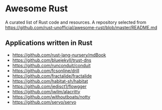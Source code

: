 # Awesome Rust

A curated list of Rust code and resources.
A repository selected from  https://github.com/rust-unofficial/awesome-rust/blob/master/README.md


## Applications written in Rust

- https://github.com/rust-lang-nursery/mdBook
- https://github.com/bluejekyll/trust-dns
- https://github.com/runconduit/conduit
- https://github.com/fcsonline/drill
- https://github.com/fractalide/fractalide
- https://github.com/habitat-sh/habitat
- https://github.com/jedisct1/flowgger
- https://github.com/jwilm/alacritty
- https://github.com/withoutboats/notty
- https://github.com/servo/servo
